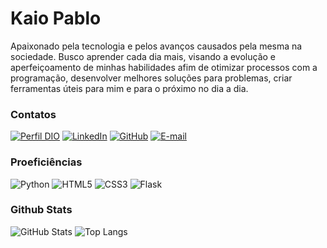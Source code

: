 # Kaio Pablo 

Apaixonado pela tecnologia e pelos avanços causados pela mesma na sociedade. Busco aprender cada dia mais, visando a evolução e aperfeiçoamento de minhas habilidades afim de otimizar processos com a programação, desenvolver melhores soluções para problemas, criar ferramentas úteis para mim e para o próximo no dia a dia.

### Contatos 

[![Perfil DIO](https://img.shields.io/badge/-Meu%20Perfil%20na%20DIO-30A3DC?style=for-the-badge)](https://web.dio.me/users/kaiopablo44)
[![LinkedIn](https://img.shields.io/badge/-LinkedIn-000?style=for-the-badge&logo=linkedin&logoColor=30A3DC)](https://www.linkedin.com/in/kaio-martins-6319741b0/)
[![GitHub](https://img.shields.io/badge/github-%23121011.svg?style=for-the-badge&logo=github&logoColor=white)](https://github.com/Dhaxx)
[![E-mail](https://img.shields.io/badge/-Email-000?style=for-the-badge&logo=microsoft-outlook&logoColor=E94D5F)](mailto:kaiopablo44@gmail.com)

### Proeficiências

![Python](https://img.shields.io/badge/Python-3776AB?style=for-the-badge&logo=python&logoColor=white)
![HTML5](https://img.shields.io/badge/html5-%23E34F26.svg?style=for-the-badge&logo=html5&logoColor=white)
![CSS3](https://img.shields.io/badge/css3-%231572B6.svg?style=for-the-badge&logo=css3&logoColor=white)
![Flask](https://img.shields.io/badge/flask-%23000.svg?style=for-the-badge&logo=flask&logoColor=white)

### Github Stats

![GitHub Stats](https://github-readme-stats.vercel.app/api?username=Dhaxx&theme=transparent&bg_color=000&border_color=30A3DC&show_icons=true&icon_color=30A3DC&title_color=E94D5F&text_color=FFF)
![Top Langs](https://github-readme-stats-git-masterrstaa-rickstaa.vercel.app/api/top-langs/?username=Dhaxx&layout=compact&bg_color=000&border_color=30A3DC&title_color=E94D5F&text_color=FFF)